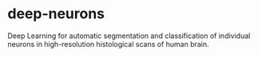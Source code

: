 # deep-neurons
Deep Learning for automatic segmentation and classification of individual neurons in high-resolution histological scans of human brain.
